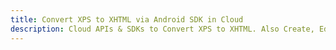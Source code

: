 ---title: Convert XPS to XHTML via Android SDK in Clouddescription: Cloud APIs & SDKs to Convert XPS to XHTML. Also Create, Edit & Render Microsoft Word & OpenOffice documents in the Cloud.---